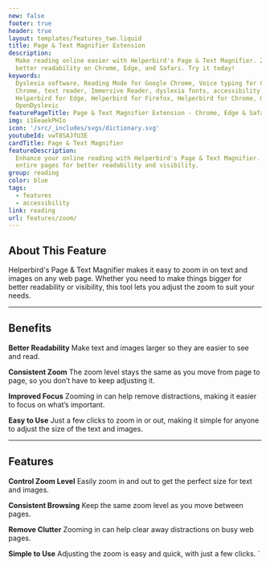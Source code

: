 ```yaml
---
new: false
footer: true
header: true
layout: templates/features_two.liquid
title: Page & Text Magnifier Extension
description:
  Make reading online easier with Helperbird's Page & Text Magnifier. Zoom in on text and images for
  better readability on Chrome, Edge, and Safari. Try it today!
keywords:
  Dyslexia software, Reading Mode for Google Chrome, Voice typing for Chrome, Text to speech for
  Chrome, text reader, Immersive Reader, dyslexia fonts, accessibility software, dyslexia software,
  Helperbird for Edge, Helperbird for Firefox, Helperbird for Chrome, Opendyslexic for Chrome,
  OpenDyslexic
featurePageTitle: Page & Text Magnifier Extension - Chrome, Edge & Safari
img: i1EeaekPHIo
icon: '/src/_includes/svgs/dictionary.svg'
youtubeId: vwT8SAJfU3E
cardTitle: Page & Text Magnifier
featureDescription:
  Enhance your online reading with Helperbird's Page & Text Magnifier. Easily zoom in on text and
  entire pages for better readability and visibility.
group: reading
color: blue
tags:
  - features
  - accessibility
link: reading
url: features/zoom/
---
```


## About This Feature

Helperbird's Page & Text Magnifier makes it easy to zoom in on text and images on any web page.
Whether you need to make things bigger for better readability or visibility, this tool lets you
adjust the zoom to suit your needs.

---

## Benefits

**Better Readability**
Make text and images larger so they are easier to see and read.

**Consistent Zoom**
The zoom level stays the same as you move from page to page, so you don’t have to keep adjusting it.

**Improved Focus**
Zooming in can help remove distractions, making it easier to focus on what’s important.

**Easy to Use**
Just a few clicks to zoom in or out, making it simple for anyone to adjust the size of the text and
images.


--- 

## Features

**Control Zoom Level**
Easily zoom in and out to get the perfect size for text and images.

**Consistent Browsing**
Keep the same zoom level as you move between pages.

**Remove Clutter**
Zooming in can help clear away distractions on busy web pages.

**Simple to Use**
Adjusting the zoom is easy and quick, with just a few clicks. `
